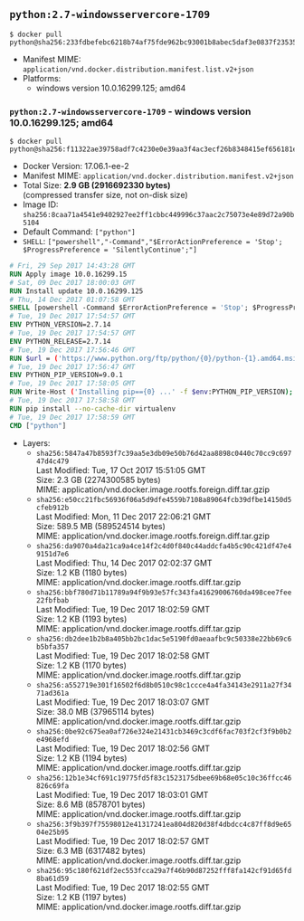 ## `python:2.7-windowsservercore-1709`

```console
$ docker pull python@sha256:233fdbefebc6218b74af75fde962bc93001b8abec5daf3e0837f23535ab3243b
```

-	Manifest MIME: `application/vnd.docker.distribution.manifest.list.v2+json`
-	Platforms:
	-	windows version 10.0.16299.125; amd64

### `python:2.7-windowsservercore-1709` - windows version 10.0.16299.125; amd64

```console
$ docker pull python@sha256:f11322ae39758adf7c4230e0e39aa3f4ac3ecf26b8348415ef656181e84f1411
```

-	Docker Version: 17.06.1-ee-2
-	Manifest MIME: `application/vnd.docker.distribution.manifest.v2+json`
-	Total Size: **2.9 GB (2916692330 bytes)**  
	(compressed transfer size, not on-disk size)
-	Image ID: `sha256:8caa71a4541e9402927ee2ff1cbbc449996c37aac2c75073e4e89d72a90b5104`
-	Default Command: `["python"]`
-	`SHELL`: `["powershell","-Command","$ErrorActionPreference = 'Stop'; $ProgressPreference = 'SilentlyContinue';"]`

```dockerfile
# Fri, 29 Sep 2017 14:43:28 GMT
RUN Apply image 10.0.16299.15
# Sat, 09 Dec 2017 18:00:03 GMT
RUN Install update 10.0.16299.125
# Thu, 14 Dec 2017 01:07:58 GMT
SHELL [powershell -Command $ErrorActionPreference = 'Stop'; $ProgressPreference = 'SilentlyContinue';]
# Tue, 19 Dec 2017 17:54:57 GMT
ENV PYTHON_VERSION=2.7.14
# Tue, 19 Dec 2017 17:54:57 GMT
ENV PYTHON_RELEASE=2.7.14
# Tue, 19 Dec 2017 17:56:46 GMT
RUN $url = ('https://www.python.org/ftp/python/{0}/python-{1}.amd64.msi' -f $env:PYTHON_RELEASE, $env:PYTHON_VERSION); 	Write-Host ('Downloading {0} ...' -f $url); 	Invoke-WebRequest -Uri $url -OutFile 'python.msi'; 		Write-Host 'Installing ...'; 	Start-Process msiexec -Wait 		-ArgumentList @( 			'/i', 			'python.msi', 			'/quiet', 			'/qn', 			'TARGETDIR=C:\Python', 			'ALLUSERS=1', 			'ADDLOCAL=DefaultFeature,Extensions,TclTk,Tools,PrependPath' 		); 		$env:PATH = [Environment]::GetEnvironmentVariable('PATH', [EnvironmentVariableTarget]::Machine); 		Write-Host 'Verifying install ...'; 	Write-Host '  python --version'; python --version; 		Write-Host 'Removing ...'; 	Remove-Item python.msi -Force; 		Write-Host 'Complete.';
# Tue, 19 Dec 2017 17:56:47 GMT
ENV PYTHON_PIP_VERSION=9.0.1
# Tue, 19 Dec 2017 17:58:05 GMT
RUN Write-Host ('Installing pip=={0} ...' -f $env:PYTHON_PIP_VERSION); 	[Net.ServicePointManager]::SecurityProtocol = [Net.SecurityProtocolType]::Tls12; 	Invoke-WebRequest -Uri 'https://bootstrap.pypa.io/get-pip.py' -OutFile 'get-pip.py'; 	python get-pip.py 		--disable-pip-version-check 		--no-cache-dir 		('pip=={0}' -f $env:PYTHON_PIP_VERSION) 	; 	Remove-Item get-pip.py -Force; 		Write-Host 'Verifying pip install ...'; 	pip --version; 		Write-Host 'Complete.';
# Tue, 19 Dec 2017 17:58:58 GMT
RUN pip install --no-cache-dir virtualenv
# Tue, 19 Dec 2017 17:58:59 GMT
CMD ["python"]
```

-	Layers:
	-	`sha256:5847a47b8593f7c39aa5e3db09e50b76d42aa8898c0440c70cc9c69747d4c479`  
		Last Modified: Tue, 17 Oct 2017 15:51:05 GMT  
		Size: 2.3 GB (2274300585 bytes)  
		MIME: application/vnd.docker.image.rootfs.foreign.diff.tar.gzip
	-	`sha256:e50cc21fbc56936f06a5d9dfe4559b7108a89064fcb39dfbe14150d5cfeb912b`  
		Last Modified: Mon, 11 Dec 2017 22:06:21 GMT  
		Size: 589.5 MB (589524514 bytes)  
		MIME: application/vnd.docker.image.rootfs.foreign.diff.tar.gzip
	-	`sha256:da9070a4da21ca9a4ce14f2c4d0f840c44addcfa4b5c90c421df47e49151d7e6`  
		Last Modified: Thu, 14 Dec 2017 02:02:37 GMT  
		Size: 1.2 KB (1180 bytes)  
		MIME: application/vnd.docker.image.rootfs.diff.tar.gzip
	-	`sha256:bbf780d71b11789a94f9b93e57fc343fa41629006760da498cee7fee22fbfbab`  
		Last Modified: Tue, 19 Dec 2017 18:02:59 GMT  
		Size: 1.2 KB (1193 bytes)  
		MIME: application/vnd.docker.image.rootfs.diff.tar.gzip
	-	`sha256:db2dee1b2b8a405bb2bc1dac5e5190fd0aeaafbc9c50338e22bb69c6b5bfa357`  
		Last Modified: Tue, 19 Dec 2017 18:02:58 GMT  
		Size: 1.2 KB (1170 bytes)  
		MIME: application/vnd.docker.image.rootfs.diff.tar.gzip
	-	`sha256:a552719e301f16502f6d8b0510c98c1ccce4a4fa34143e2911a27f3471ad361a`  
		Last Modified: Tue, 19 Dec 2017 18:03:07 GMT  
		Size: 38.0 MB (37965114 bytes)  
		MIME: application/vnd.docker.image.rootfs.diff.tar.gzip
	-	`sha256:0be92c675ea0af726e324e21431cb3469c3cdf6fac703f2cf3f9b0b2e4968efd`  
		Last Modified: Tue, 19 Dec 2017 18:02:56 GMT  
		Size: 1.2 KB (1194 bytes)  
		MIME: application/vnd.docker.image.rootfs.diff.tar.gzip
	-	`sha256:12b1e34cf691c19775fd5f83c1523175dbee69b68e05c10c36ffcc46826c69fa`  
		Last Modified: Tue, 19 Dec 2017 18:03:01 GMT  
		Size: 8.6 MB (8578701 bytes)  
		MIME: application/vnd.docker.image.rootfs.diff.tar.gzip
	-	`sha256:3f9b397f75598012e41317241ea804d820d38f4dbdcc4c87ff8d9e6504e25b95`  
		Last Modified: Tue, 19 Dec 2017 18:02:57 GMT  
		Size: 6.3 MB (6317482 bytes)  
		MIME: application/vnd.docker.image.rootfs.diff.tar.gzip
	-	`sha256:95c180f621df2ec553fcca29a7f46b90d87252fff8fa142cf91d65fd8ba61d59`  
		Last Modified: Tue, 19 Dec 2017 18:02:55 GMT  
		Size: 1.2 KB (1197 bytes)  
		MIME: application/vnd.docker.image.rootfs.diff.tar.gzip
